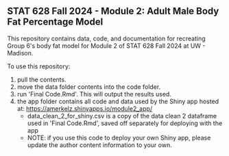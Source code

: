 ## STAT 628 Fall 2024 - Module 2: Adult Male Body Fat Percentage Model

This repository contains data, code, and documentation for recreating Group 6's body fat model for Module 2 of STAT 628 Fall 2024 at UW - Madison.

To use this repository:
1. pull the contents.
2. move the data folder contents into the code folder.
3. run 'Final Code.Rmd'. This will output the results used.
4. the app folder contains all code and data used by the Shiny app hosted at: https://amerkelz.shinyapps.io/module2_app/
    - data_clean_2_for_shiny.csv is a copy of the data clean 2 dataframe used in 'Final Code.Rmd', saved off separately for deploying with the app
    - NOTE: if you use this code to deploy your own Shiny app, please update the author content information to your own.
